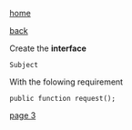 [home](./page01.md)

[back](./page01.md)

Create the **interface**
```
Subject
```
With the folowing requirement
```
public function request();
```



[page 3](./page03.md)
